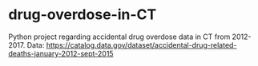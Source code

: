 # drug-overdose-in-CT
Python project regarding accidental drug overdose data in CT from 2012-2017.
Data: https://catalog.data.gov/dataset/accidental-drug-related-deaths-january-2012-sept-2015

